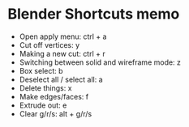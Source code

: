 # Blender Shortcuts memo

- Open apply menu: ctrl + a
- Cut off vertices: y
- Making a new cut: ctrl + r
- Switching between solid and wireframe mode: z
- Box select: b
- Deselect all / select all: a
- Delete things: x
- Make edges/faces: f
- Extrude out: e
- Clear g/r/s: alt + g/r/s


